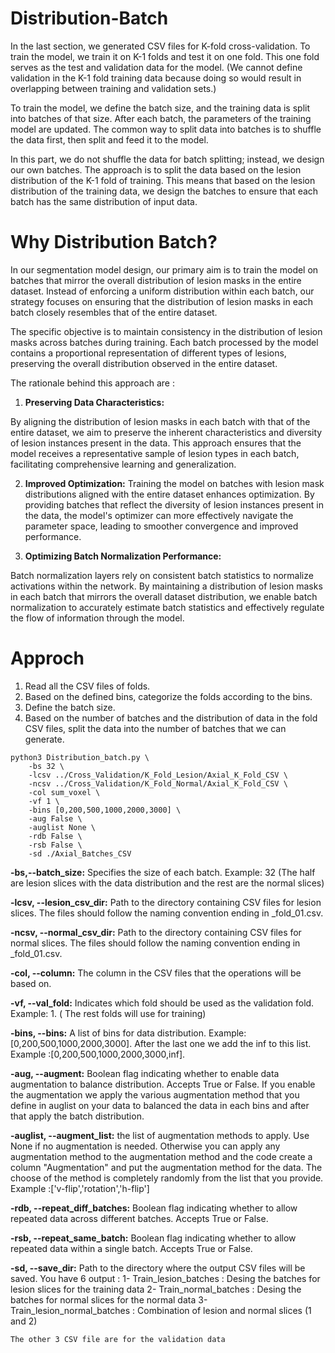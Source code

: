 # Distribution-Batch

In the last section, we generated CSV files for K-fold cross-validation. To train the model, we train it on K-1 folds and test it on one fold. This one fold serves as the test and validation data for the model. (We cannot define validation in the K-1 fold training data because doing so would result in overlapping between training and validation sets.)

To train the model, we define the batch size, and the training data is split into batches of that size. After each batch, the parameters of the training model are updated. The common way to split data into batches is to shuffle the data first, then split and feed it to the model.

In this part, we do not shuffle the data for batch splitting; instead, we design our own batches. The approach is to split the data based on the lesion distribution of the K-1 fold of training. This means that based on the lesion distribution of the training data, we design the batches to ensure that each batch has the same distribution of input data.


# Why Distribution Batch? 
 

In our segmentation model design, our primary aim is to train the model on batches that mirror the overall distribution of lesion masks in the entire dataset.
 Instead of enforcing a uniform distribution within each batch, our strategy focuses on ensuring that the distribution of lesion masks in each batch closely resembles
 that of the entire dataset.


The specific objective is to maintain consistency in the distribution of lesion masks across batches during training.
 Each batch processed by the model contains a proportional representation of different types of lesions, preserving the overall distribution observed in the entire dataset.

The rationale behind this approach are :



1. **Preserving Data Characteristics:**
 
 By aligning the distribution of lesion masks in each batch with that of the entire dataset, we aim to preserve the
 inherent characteristics and diversity of lesion instances present in the data.
 This approach ensures that the model receives a representative sample of lesion types in each batch, facilitating comprehensive learning and generalization.

2. **Improved Optimization:**
Training the model on batches with lesion mask distributions aligned with the entire dataset enhances optimization.
By providing batches that reflect the diversity of lesion instances present in the data, 
the model's optimizer can more effectively navigate the parameter space, leading to smoother convergence and improved performance.

3. **Optimizing Batch Normalization Performance:**

Batch normalization layers rely on consistent batch statistics to normalize activations within the network. 
By maintaining a distribution of lesion masks in each batch that mirrors the overall dataset distribution,
 we enable batch normalization to accurately estimate batch statistics and effectively regulate the flow of information through the model.


# Approch


1. Read all the CSV files of folds.
2. Based on the defined bins, categorize the folds according to the bins.
3. Define the batch size.
4. Based on the number of batches and the distribution of data in the fold CSV files, split the data into the number of batches that we can generate.




```
python3 Distribution_batch.py \
    -bs 32 \
    -lcsv ../Cross_Validation/K_Fold_Lesion/Axial_K_Fold_CSV \
    -ncsv ../Cross_Validation/K_Fold_Normal/Axial_K_Fold_CSV \
    -col sum_voxel \
    -vf 1 \
    -bins [0,200,500,1000,2000,3000] \
    -aug False \
    -auglist None \
    -rdb False \
    -rsb False \
    -sd ./Axial_Batches_CSV	

```

**-bs,--batch_size:** Specifies the size of each batch. Example: 32 (The half are lesion slices with the data distribution and the rest are the normal slices)

**-lcsv, --lesion_csv_dir:** Path to the directory containing CSV files for lesion slices. The files should follow the naming convention ending in _fold_01.csv.

**-ncsv, --normal_csv_dir:** Path to the directory containing CSV files for normal slices. The files should follow the naming convention ending in _fold_01.csv.

**-col, --column:** The column in the CSV files that the operations will be based on.

**-vf, --val_fold:** Indicates which fold should be used as the validation fold. Example: 1. ( The rest folds will use for training)

**-bins, --bins:** A list of bins for data distribution. Example: [0,200,500,1000,2000,3000]. After the last one we add the inf to this list. Example :[0,200,500,1000,2000,3000,inf].

**-aug, --augment:** Boolean flag indicating whether to enable data augmentation to balance distribution. Accepts True or False. If you enable the augmentation we apply the various 
augmentation method that you define in auglist on your data to balanced the data in each bins and after that apply the batch distribution.

**-auglist, --augment_list:**  the list of augmentation methods to apply. Use None if no augmentation is needed. Otherwise you can apply any augmentation method to the augmentation method 
and the code create a column "Augmentation" and put the augmentation method for the data. The choose of the method is completely randomly from the list that you provide.
Example :['v-flip','rotation','h-flip']

**-rdb, --repeat_diff_batches:** Boolean flag indicating whether to allow repeated data across different batches. Accepts True or False.

**-rsb, --repeat_same_batch:** Boolean flag indicating whether to allow repeated data within a single batch. Accepts True or False.

**-sd, --save_dir:** Path to the directory where the output CSV files will be saved. You have 6 output :
	1- Train_lesion_batches : Desing the batches for lesion slices for the training data 
	2- Train_normal_batches : Desing the batches for normal slices for the normal data 
 	3- Train_lesion_normal_batches : Combination of lesion and normal slices (1 and 2)
	
	The other 3 CSV file are for the validation data 






